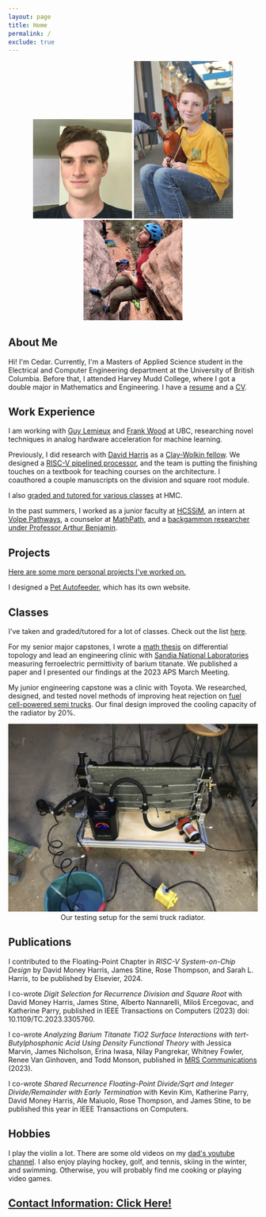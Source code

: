 ```yaml
---
layout: page
title: Home
permalink: /
exclude: true
---
```


<meta name="description"
content="This is the homepage of Cedar Turek.">

<div style="text-align: center">
  <img src = "./assets/img/face.jpg" alt = "face" width = "200" />
  <img src = "./assets/img/violin.jpg" alt = "violin" width = "200" />
  <img src = "./assets/img/hard.jpg" alt="climbing" width="200" />
</div>

## About Me

Hi! I'm Cedar. Currently, I'm a Masters of Applied Science student in the Electrical and Computer Engineering department at the University of British Columbia. Before that, I attended Harvey Mudd College, where I got a double major in Mathematics and Engineering. I have a [resume](https://cturek.github.io/home/resume.html) and a [CV](https://cturek.github.io/home/cv.html).

## Work Experience

I am working with [Guy Lemieux](https://people.ece.ubc.ca/~lemieux/) and [Frank Wood](https://www.cs.ubc.ca/~fwood/) at UBC, researching novel techniques in analog hardware acceleration for machine learning.

Previously, I did research with [David Harris](http://pages.hmc.edu/harris/) as a [Clay-Wolkin fellow](https://www.hmc.edu/engineering/engineering-fellowships/clay-wolkin-fellowship/). We designed a [RISC-V pipelined processor](https://github.com/openhwgroup/cvw), and the team is putting the finishing touches on a textbook for teaching courses on the architecture. I coauthored a couple manuscripts on the division and square root module.

I also [graded and tutored for various classes](https://cturek.github.io/home/classes.html) at HMC.

In the past summers, I worked as a junior faculty at [HCSSiM](https://hcssim.org/), an intern at [Volpe Pathways](https://www.volpe.dot.gov/about-us/careers/student-and-recent-graduate-opportunities), a counselor at [MathPath](https://www.mathpath.org/), and a [backgammon researcher under Professor Arthur Benjamin](https://www.hmc.edu/about/2021/01/11/art-benjamin-is-backgammon-champ/).

## Projects

[Here are some more personal projects I've worked on.](https://cturek.github.io/home/projects.html)

I designed a [Pet Autofeeder](https://cturek.github.io/E155-Autofeeder/), which has its own website.

## Classes

I've taken and graded/tutored for a lot of classes. Check out the list [here](https://cturek.github.io/home/classes.html).

For my senior major capstones, I wrote a [math thesis](https://sites.google.com/g.hmc.edu/cturek) on differential topology and lead an engineering clinic with [Sandia National Laboratories](https://www.sandia.gov/) measuring ferroelectric permittivity of barium titanate. We published a paper and I presented our findings at the 2023 APS March Meeting. 

My junior engineering capstone was a clinic with Toyota. We researched, designed, and tested novel methods of improving heat rejection on [fuel cell-powered semi trucks](https://pressroom.toyota.com/the-future-of-zero-emission-trucking-takes-another-leap-forward/). Our final design improved the cooling capacity of the radiator by 20%. 

<div style="text-align: center">
  <img src = "./assets/img/radiator.jpg" alt = "radiate" width = "600" />
</div>
<center>Our testing setup for the semi truck radiator.</center>

## Publications

I contributed to the Floating-Point Chapter in *RISC-V System-on-Chip Design* by David Money Harris, James Stine, Rose Thompson, and Sarah L. Harris, to be published by Elsevier, 2024.

I co-wrote *Digit Selection for Recurrence Division and Square Root* with David Money Harris, James Stine, Alberto Nannarelli, Miloš Ercegovac, and Katherine Parry, published in IEEE Transactions on Computers (2023) doi: 10.1109/TC.2023.3305760.

I co-wrote *Analyzing Barium Titanate TiO2 Surface Interactions with tert-Butylphosphonic Acid Using Density Functional Theory* with Jessica Marvin, James Nicholson, Erina Iwasa, Nilay Pangrekar, Whitney Fowler, Renee Van Ginhoven, and Todd Monson, published in [MRS Communications](https://doi.org/10.1557/s43579-023-00425-3) (2023). 

I co-wrote *Shared Recurrence Floating-Point Divide/Sqrt and Integer Divide/Remainder with Early Termination* with Kevin Kim, Katherine Parry, David Money Harris, Ale Maiuolo, Rose Thompson, and James Stine, to be published this year in IEEE Transactions on Computers.

## Hobbies

I play the violin a lot. There are some old videos on my [dad's youtube channel](https://www.youtube.com/@steamboatdad). I also enjoy playing hockey, golf, and tennis, skiing in the winter, and swimming. Otherwise, you will probably find me cooking or playing video games. 

## [Contact Information: Click Here!](https://cturek.github.io/home/contact.html)
